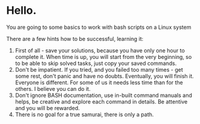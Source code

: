 # Hello.

You are going to some basics to work with bash scripts on a Linux system

There are a few hints how to be successful, learning it:

1. First of all - save your solutions, because you have only one hour to complete it. When time is up, you will start from the very beginning, so to be able to skip solved tasks, just copy your saved commands.
2. Don't be impatient. If you tried, and you failed too many times - get some rest, don't panic and have no doubts. Eventually, you will finish it. Everyone is different. For some of us it
   needs less time than for the others. I believe you can do it.
3. Don't ignore BASH documentation, use in-built command manuals and helps, be creative and explore each command in details. Be attentive and you will be rewarded.
4. There is no goal for a true samurai, there is only a path. 